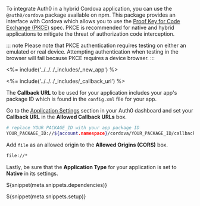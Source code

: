 To integrate Auth0 in a hybrid Cordova application, you can use the `@auth0/cordova` package available on npm. This package provides an interface with Cordova which allows you to use the <a href="https://tools.ietf.org/html/rfc7636" target="_blank">Proof Key for Code Exchange (PKCE)</a> spec. PKCE is recommended for native and hybrid applications to mitigate the threat of authorization code interception.

::: note
Please note that PKCE authentication requires testing on either an emulated or real device. Attempting authentication when testing in the browser will fail because PKCE requires a device browser.
:::

<%= include('../../../_includes/_new_app') %>

<%= include('../../../_includes/_callback_url') %>

The **Callback URL** to be used for your application includes your app's package ID which is found in the `config.xml` file for your app.

Go to the <a href="${manage_url}/#/applications/${account.clientId}/settings">Application Settings</a> section in your Auth0 dashboard and set your **Callback URL** in the **Allowed Callback URLs** box.

```bash
# replace YOUR_PACKAGE_ID with your app package ID
YOUR_PACKAGE_ID://${account.namespace}/cordova/YOUR_PACKAGE_ID/callback
```

Add `file` as an allowed origin to the **Allowed Origins (CORS)** box.

```bash
file://*
```

Lastly, be sure that the **Application Type** for your application is set to **Native** in its settings.

${snippet(meta.snippets.dependencies)}

${snippet(meta.snippets.setup)}